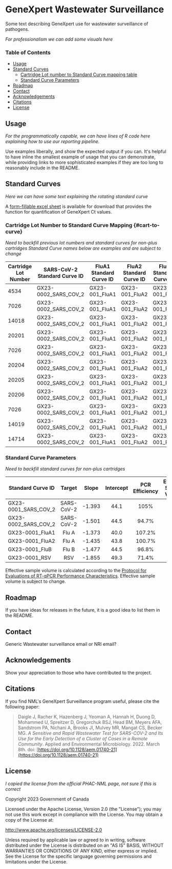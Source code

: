 # GeneXpert Wastewater Surveillance

Some text describing GeneXpert use for wastewater surveillance of pathogens.

*For professionalism we can add some visuals here*

### Table of Contents

- [Usage](#usage)
- [Standard Curves](#standard-curves)  
  * [Cartridge Lot number to Standard Curve mapping table](#cartridge-lot-number-to-standard-curve-mapping)  
  * [Standard Curve Parameters](#standard-curve-parameters)  
- [Roadmap](#roadmap)
- [Contact](#contact)
- [Acknowledgements](#acknowledgements)
- [Citations](#citations)
- [License](#license)


## Usage

*For the programmatically capable, we can have lines of R code here explaining how to use our reporting pipeline.*

Use examples liberally, and show the expected output if you can. It's helpful to have inline the smallest example of usage that you can demonstrate, while providing links to more sophisticated examples if they are too long to reasonably include in the README.

## Standard Curves

*Here we can have some text explaining the rotating standard curve*

A [form-fillable excel sheet]() is available for download that provides the function for quantification of GeneXpert Ct values.

### Cartridge Lot Number to Standard Curve Mapping {#cart-to-curve}

*Need to backfill previous lot numbers and standard curves for non-plus cartridges*
*Standard Curve names below are examples and are subject to change*

| Cartridge Lot Number | SARS-CoV-2 Standard Curve ID | FluA1 Standard Curve ID | FluA2 Standard Curve ID | FluB Standard Curve ID | RSV Standard Curve ID |
|---------------|-----------------------|---------|---------|---------|---------|
| 4534                 | GX23-0002_SARS_COV_2         | GX23-001_FluA1          | GX23-001_FluA2          | GX23-001_FluB          | GX23-001_RSV          |
| 7026                 | GX23-0002_SARS_COV_2         | GX23-001_FluA1          | GX23-001_FluA2          | GX23-001_FluB          | GX23-001_RSV          |
| 14018                | GX23-0002_SARS_COV_2         | GX23-001_FluA1          | GX23-001_FluA2          | GX23-001_FluB          | GX23-001_RSV          |
| 20201                | GX23-0002_SARS_COV_2         | GX23-001_FluA1          | GX23-001_FluA2          | GX23-001_FluB          | GX23-001_RSV          |
| 7026                 | GX23-0002_SARS_COV_2         | GX23-001_FluA1          | GX23-001_FluA2          | GX23-001_FluB          | GX23-001_RSV          |
| 20204                | GX23-0002_SARS_COV_2         | GX23-001_FluA1          | GX23-001_FluA2          | GX23-001_FluB          | GX23-001_RSV          |
| 20205                | GX23-0002_SARS_COV_2         | GX23-001_FluA1          | GX23-001_FluA2          | GX23-001_FluB          | GX23-001_RSV          |
| 20206                | GX23-0002_SARS_COV_2         | GX23-001_FluA1          | GX23-001_FluA2          | GX23-001_FluB          | GX23-001_RSV          |
| 7026                 | GX23-0002_SARS_COV_2         | GX23-001_FluA1          | GX23-001_FluA2          | GX23-001_FluB          | GX23-001_RSV          |
| 14019                | GX23-0002_SARS_COV_2         | GX23-001_FluA1          | GX23-001_FluA2          | GX23-001_FluB          | GX23-001_RSV          |
| 14714                | GX23-0002_SARS_COV_2         | GX23-001_FluA1          | GX23-001_FluA2          | GX23-001_FluB          | GX23-001_RSV          |

### Standard Curve Parameters

*Need to backfill standard curves for non-plus cartridges*

| Standard Curve ID    | Target     | Slope  | Intercept | PCR Efficiency | Effective Sample Volume |
|----------------------|:----------:|:------:|:---------:|:--------------:|:-----------------------:|
| GX23-0001_SARS_COV_2 | SARS-CoV-2 | -1.393 | 44.1      | 105%           | 8                       |
| GX23-0002_SARS_COV_2 | SARS-CoV-2 | -1.501 | 44.5      | 94.7%          | 30                      |
| GX23-0001_FluA1      | Flu A      | -1.373 | 40.0      | 107.2%         | 8                       |
| GX23-0001_FluA2      | Flu A      | -1.435 | 43.8      | 100.7%         | 8                       |
| GX23-0001_FluB       | Flu B      | -1.477 | 44.5      | 96.8%          | 8                       |
| GX23-0001_RSV        | RSV        | -1.855 | 49.3      | 71.4%          | 8                       |

Effective sample volume is calculated according to the [Protocol for Evaluations of RT-qPCR Performance Characteristics](https://files.ontario.ca/mecp-protocol-for-analyzing-wastewater-samples-en-2022-03-23.pdf). Effective sample volume is subject to change.

## Roadmap

If you have ideas for releases in the future, it is a good idea to list them in the README.

## Contact

Generic Wastewater surveillance email or NRI email?

## Acknowledgements

Show your appreciation to those who have contributed to the project.

## Citations

If you find NML's GeneXpert Surveillance program useful, please cite the following paper:

> Daigle J, Racher K, Hazenberg J, Yeoman A, Hannah H, Duong D, Mohammed U, Spreitzer D, Gregorchuk BSJ, Head BM, Meyers AFA, Sandstrom PA, Nichani A, Brooks JI, Mulvey MR, Mangat CS, Becker MG. *A Sensitive and Rapid Wastewater Test for SARS-COV-2 and Its Use for the Early Detection of a Cluster of Cases in a Remote Community*. Applied and Environmental Microbiology. 2022. March 8th. doi: [https://doi.org/10.1128/aem.01740-21](https://doi.org/10.1128/aem.01740-21)

## License

*I copied the license from the official PHAC-NML page, not sure if this is correct*

Copyright 2023 Government of Canada

Licensed under the Apache License, Version 2.0 (the "License"); you may not use this work except in compliance with the License. You may obtain a copy of the License at:

http://www.apache.org/licenses/LICENSE-2.0

Unless required by applicable law or agreed to in writing, software distributed under the License is distributed on an "AS IS" BASIS, WITHOUT WARRANTIES OR CONDITIONS OF ANY KIND, either express or implied. See the License for the specific language governing permissions and limitations under the License.
